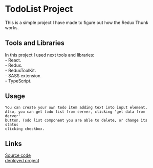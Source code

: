 # TodoList Project
This is a simple project I have made to figure out how the Redux Thunk works.
## Tools and Libraries
 In this project I used next tools and libraries:<br/>
    - React.<br/>
    - Redux.<br/>
    - ReduxToolKit.<br/>
    - SASS extension.<br/>
    - TypeScript. <br/>
## Usage
    You can create your own todo item adding text into input element.
    Also, you can get todo list from server, clicking 'get data from derver'
    button. Todo list component you are able to delete, or change its status
    clicking checkbox.
## Links
[Source code](https://github.com/mikitapapok/examplesOfReactReduxTypescript/tree/toolkitType)
<br/>
[deployed project](https://mikitapapok.github.io/examplesOfReactReduxTypescript/)

